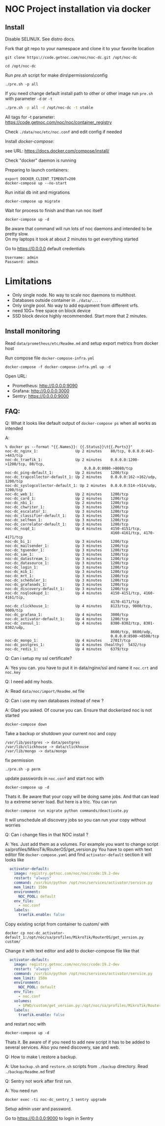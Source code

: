 NOC Project installation via docker
==================================

Install
-------
Disable SELINUX. See distro docs.

Fork that git repo to your namespace and clone it to your favorite location
```
git clone https://code.getnoc.com/noc/noc-dc.git /opt/noc-dc

cd /opt/noc-dc
```
Run *pre.sh* script for make dirs\permissions\config
```
./pre.sh -p all
```
If you need change default install path to other or
 other image run `pre.sh` with parameter `-d` or `-t`
```bash
./pre.sh -p all -d /opt/noc-dc -t stable
```
All tags for -t parameter:
https://code.getnoc.com/noc/noc/container_registry

Check `./data/noc/etc/noc.conf` and edit config if needed

Install *docker-compose*:

see URL: https://docs.docker.com/compose/install/

Check "docker" daemon is running

Preparing to launch containers:
```
export DOCKER_CLIENT_TIMEOUT=200
docker-compose up --no-start
```

Run initial db init and migrations
```
docker-compose up migrate
```
Wait for process to finish and than run noc itself

```
docker-compose up -d 
```
Be aware that command will run lots of noc daemons and intended
to be pretty slow.  
On my laptops it took at about 2 minutes to get everything started

Go to https://0.0.0.0 default credentials

```
Username: admin
Password: admin
```

# Limitations

* Only single node. No way to scale noc daemons to multihost.
* Databases outside container in `./data/...` . 
* Only single pool. No way to add equipment from different vrfs.
* need 10G+ free space on block device
* SSD block device highly recommended. Start more that 2 minutes.

Install monitoring
-------

Read `data/prometheus/etc/Readme.md` and setup export metrics from docker host

Run compose file `docker-compose-infra.yml`
```
docker-compose -f docker-compose-infra.yml up -d
```
Open URL:
*  Prometheus: http://0.0.0.0:9090
*  Grafana: http://0.0.0.0:3000
*  Sentry: https://0.0.0.0:9000

FAQ:
----

Q: What it looks like default output of `docker-compose ps`
 when all works as intended 

A:
```
% docker ps --format "{{.Names}}: {{.Status}}\t{{.Ports}}"
noc-dc_nginx_1:                 Up 2 minutes	80/tcp, 0.0.0.0:443->443/tcp
noc-dc_traefik_1:               Up 2 minutes	0.0.0.0:1200->1200/tcp, 80/tcp,
                                    0.0.0.0:8080->8080/tcp
noc-dc_ping-default_1:          Up 2 minutes	1200/tcp
noc-dc_trapcollector-default_1: Up 2 minutes	0.0.0.0:162->162/udp, 1200/tcp
noc-dc_syslogcollector-default_1: Up 2 minutes	0.0.0.0:514->514/udp, 1200/tcp
noc-dc_web_1:                   Up 2 minutes	1200/tcp
noc-dc_card_1:                  Up 2 minutes	1200/tcp
noc-dc_nbi_1:                   Up 2 minutes	1200/tcp
noc-dc_chwriter_1:              Up 3 minutes	1200/tcp
noc-dc_escalator_1:             Up 3 minutes	1200/tcp
noc-dc_classifier-default_1:    Up 3 minutes	1200/tcp
noc-dc_selfmon_1:               Up 3 minutes	1200/tcp
noc-dc_correlator-default_1:    Up 3 minutes	1200/tcp
noc-dc_nsqd_1:                  Up 4 minutes	4150-4151/tcp, 
                                                4160-4161/tcp, 4170-4171/tcp
noc-dc_bi_1:                    Up 3 minutes	1200/tcp
noc-dc_mailsender_1:            Up 3 minutes	1200/tcp
noc-dc_tgsender_1:              Up 3 minutes	1200/tcp
noc-dc_sae_1:                   Up 3 minutes	1200/tcp
noc-dc_datastream_1:            Up 3 minutes	1200/tcp
noc-dc_datasource_1:            Up 3 minutes	1200/tcp
noc-dc_login_1:                 Up 3 minutes	1200/tcp
noc-dc_mib_1:                   Up 3 minutes	1200/tcp
noc-dc_mrt_1:                   Up 3 minutes	1200/tcp
noc-dc_scheduler_1:             Up 3 minutes	1200/tcp
noc-dc_grafanads_1:             Up 3 minutes	1200/tcp
noc-dc_discovery-default_1:     Up 3 minutes	1200/tcp
noc-dc_nsqlookupd_1:            Up 4 minutes	4150-4151/tcp, 4160-4161/tcp,
                                                4170-4171/tcp
noc-dc_clickhouse_1:            Up 4 minutes	8123/tcp, 9000/tcp, 9009/tcp
noc-dc_grafana_1:               Up 4 minutes	3000/tcp
noc-dc_activator-default_1:     Up 4 minutes	1200/tcp
noc-dc_consul_1:                Up 4 minutes	8300-8302/tcp, 8301-8302/udp,
                                                8600/tcp, 8600/udp, 
                                                0.0.0.0:8500->8500/tcp
noc-dc_mongo_1:                 Up 4 minutes	27017/tcp
noc-dc_postgres_1:              Up 4 minutes (healthy)	5432/tcp
noc-dc_redis_1:                 Up 4 minutes	6379/tcp                            
```

Q: Can i setup my ssl certificate?

A: Yes you can. you have to put it in data/nginx/ssl
   and name it `noc.crt` and `noc.key`

Q: I need add my hosts.

A: Read `data/noc/import/Readme.md` file

Q: Can i use my own databases instead of new ? 

A: Glad you asked. Of course you can. Ensure that dockerized noc is not started
```
docker-compose down
``` 
Take a backup or shutdown your current noc and copy 
```
/var/lib/postgres -> data/postgres
/var/lib/clickhouse -> data/clickhouse
/var/lib/mongo -> data/mongo
```
fix permission
```shell script
./pre.sh -p perm
```

update passwords in `noc.conf` and start noc with 
```
docker-compose up -d 
```
Thats it. Be aware that your copy will be doing same jobs.
And that can lead to a extreme server load. But here is a tric.
You can run 
```
docker-compose run migrate python commands/deactivate.py
```
It will unschedule all discovery jobs so you can run your copy without worries 

Q: Can i change files in that NOC install ?

A: Yes. Just add them as a volumes. For example you want to
change script sa/profiles/MikroTik/RouterOS/get_version.py 
You have to open with text editor file `docker-compose.yaml` and
find `activator-default` section it will looks like
```yaml
  activator-default:
    image: registry.getnoc.com/noc/noc/code:19.2-dev
    restart: "always"
    command: /usr/bin/python /opt/noc/services/activator/service.py
    mem_limit: 150m
    environment:
      NOC_POOL: default
    env_file:
      - noc.conf
    labels:
      traefik.enable: false
``` 
Copy existing script from container to custom/ with 
```
docker cp noc-dc_activator-default_1:/opt/noc/sa/profiles/MikroTik/RouterOS/get_version.py custom/
```
Change it with text editor and add to docker-compose file like that
```yaml
  activator-default:
    image: registry.getnoc.com/noc/noc/code:19.2-dev
    restart: "always"
    command: /usr/bin/python /opt/noc/services/activator/service.py
    mem_limit: 150m
    environment:
      NOC_POOL: default
    env_file:
      - noc.conf
    volumes:
      - $PWD/custom/get_version.py:/opt/noc/sa/profiles/MikroTik/RouterOS/get_version.py
    labels:
      traefik.enable: false
```
and restart noc with 
```
docker-compose up -d 
```
Thats it. Be aware of if you need to add new script it has to be added
to several services. Also you need discovery, sae and web.

Q: How to make \ restore a backup.

A: Use `backup.sh` and `restore.sh` scripts from `./backup` directory.
   Read `./backup/Readme.md` first!

Q: Sentry not work after first run. 

A: You need run 
```
docker exec -ti noc-dc_sentry_1 sentry upgrade
```
Setup admin user and password.

Go to https://0.0.0.0:9000 to login in Sentry
